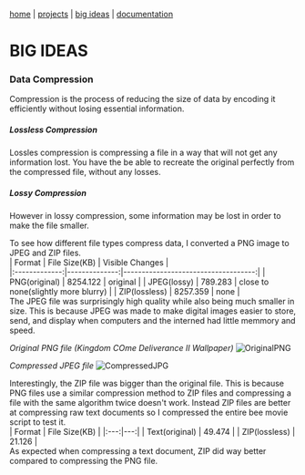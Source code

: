 [home](https://sanduran.github.io) | [projects](https://sanduran.github.io/projects) | [big ideas](https://sanduran.github.io/big_ideas) | [documentation](https://sanduran.github.io/documentation)

# BIG IDEAS
### Data Compression
Compression is the process of reducing the size of data by encoding it efficiently without losing essential information.
##### Lossless Compression  
Lossles compression is compressing a file in a way that will not get any information lost. You have the be able to recreate the original perfectly from the compressed file, without any losses.
##### Lossy Compression
However in lossy compression, some information may be lost in order to make the file smaller.

To see how different file types compress data, I converted a PNG image to JPEG and ZIP files.  
| Format        | File Size(KB) | Visible Changes                     |  
|:-------------:|--------------:|------------------------------------:|
| PNG(original) | 8254.122      | original                            |
| JPEG(lossy)   | 789.283       | close to none(slightly more blurry) |
| ZIP(lossless) | 8257.359      | none                                |  
The JPEG file was surprisingly high quality while also being much smaller in size. This is because JPEG was made to make digital images easier to store, send, and display when computers and the interned had little memmory and speed.

*Original PNG file (Kingdom COme Deliverance II Wallpaper)*
![OriginalPNG](https://sanduran.github.io/assets/compression/KCDWallpaper.png)

*Compressed JPEG file*
![CompressedJPG](https://sanduran.github.io/assets/compression/KCDWallpaper.jpg)

Interestingly, the ZIP file was bigger than the original file. This is because PNG files use a similar compression method to ZIP files and compressing a file with the same algorithm twice doesn't work. Instead ZIP files are better at compressing raw text documents so I compressed the entire bee movie script to test it.  
| Format | File Size(KB) |
|:---:|---:|
| Text(original) | 49.474 |
| ZIP(lossless) | 21.126 |  
As expected when compressing a text document, ZIP did way better compared to compressing the PNG file.
